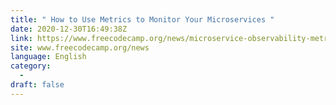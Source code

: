 ```yaml
---
title: " How to Use Metrics to Monitor Your Microservices "
date: 2020-12-30T16:49:38Z
link: https://www.freecodecamp.org/news/microservice-observability-metrics/?utm_medium=RSS&utm_source=news.12bit.vn
site: www.freecodecamp.org/news
language: English
category:
  -   
draft: false
---
```


